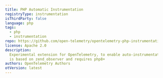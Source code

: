 ```yaml
---
title: PHP Automatic Instrumentation
registryType: instrumentation
isThirdParty: false
language: php
tags:
  - php
  - instrumentation
repo: https://github.com/open-telemetry/opentelemetry-php-instrumentation
license: Apache 2.0
description:
  Experimental extension for OpenTelemetry, to enable auto-instrumentation. It
  is based on zend_observer and requires php8+
authors: OpenTelemetry Authors
otVersion: latest
---
```

